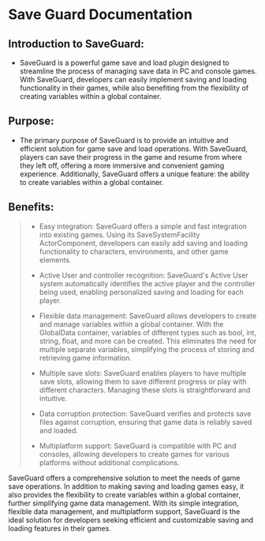 # Save Guard Documentation

## Introduction to SaveGuard:

  - SaveGuard is a powerful game save and load plugin designed to streamline the process of managing save data in PC and console games. With SaveGuard, developers can easily implement saving and loading functionality in their games, while also benefiting from the flexibility of creating variables within a global container.

## Purpose:

  - The primary purpose of SaveGuard is to provide an intuitive and efficient solution for game save and load operations. With SaveGuard, players can save their progress in the game and resume from where they left off, offering a more immersive and convenient gaming experience. Additionally, SaveGuard offers a unique feature: the ability to create variables within a global container.

## Benefits:
<blockquote>
  
  - Easy integration: SaveGuard offers a simple and fast integration into existing games. Using its SaveSystemFacility ActorComponent, developers can easily add saving and loading functionality to characters, environments, and other game elements.

  - Active User and controller recognition: SaveGuard's Active User system automatically identifies the active player and the controller being used, enabling personalized saving and loading for each player.

  - Flexible data management: SaveGuard allows developers to create and manage variables within a global container. With the GlobalData container, variables of different types such as bool, int, string, float, and more can be created. This eliminates the need for multiple separate variables, simplifying the process of storing and retrieving game information.

  - Multiple save slots: SaveGuard enables players to have multiple save slots, allowing them to save different progress or play with different characters. Managing these slots is straightforward and intuitive.

  - Data corruption protection: SaveGuard verifies and protects save files against corruption, ensuring that game data is reliably saved and loaded.

  - Multiplatform support: SaveGuard is compatible with PC and consoles, allowing developers to create games for various platforms without additional complications.
</blockquote>

SaveGuard offers a comprehensive solution to meet the needs of game save operations. In addition to making saving and loading games easy, it also provides the flexibility to create variables within a global container, further simplifying game data management. With its simple integration, flexible data management, and multiplatform support, SaveGuard is the ideal solution for developers seeking efficient and customizable saving and loading features in their games.
